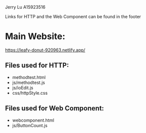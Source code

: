 Jerry Lu A15923516
    
Links for HTTP and the Web Component can be found in the footer
    
# Main Website:  
https://leafy-donut-920963.netlify.app/
    
## Files used for HTTP:  
* methodtest.html  
* js/methodtest.js  
* js/ioEdit.js  
* css/httpStyle.css
    
## Files used for Web Component:
* webcomponent.html  
* js/ButtonCount.js
